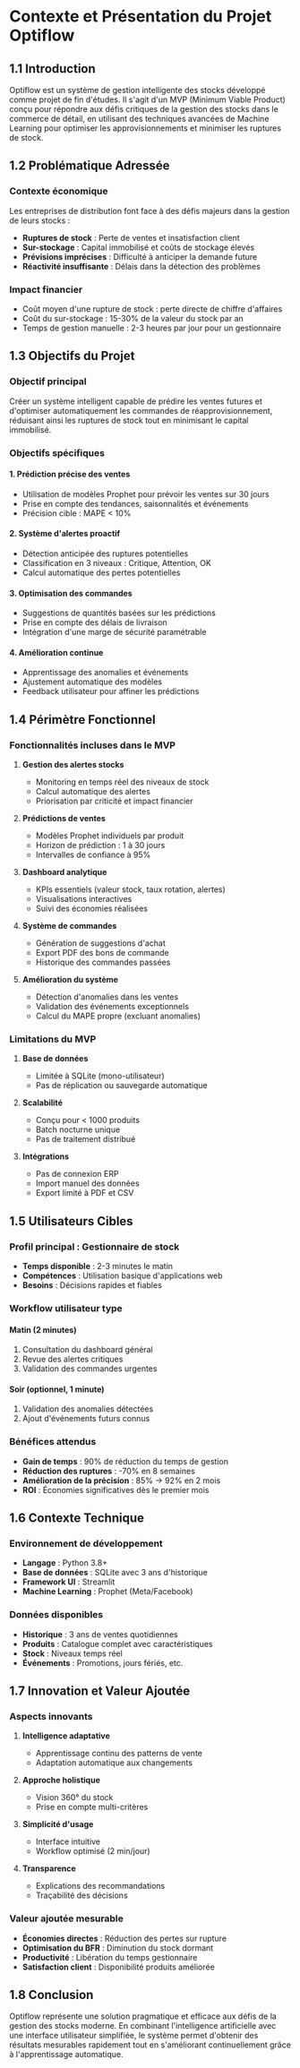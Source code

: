 # Contexte et Présentation du Projet Optiflow

## 1.1 Introduction

Optiflow est un système de gestion intelligente des stocks développé comme projet de fin d'études. Il s'agit d'un MVP (Minimum Viable Product) conçu pour répondre aux défis critiques de la gestion des stocks dans le commerce de détail, en utilisant des techniques avancées de Machine Learning pour optimiser les approvisionnements et minimiser les ruptures de stock.

## 1.2 Problématique Adressée

### Contexte économique
Les entreprises de distribution font face à des défis majeurs dans la gestion de leurs stocks :
- **Ruptures de stock** : Perte de ventes et insatisfaction client
- **Sur-stockage** : Capital immobilisé et coûts de stockage élevés
- **Prévisions imprécises** : Difficulté à anticiper la demande future
- **Réactivité insuffisante** : Délais dans la détection des problèmes

### Impact financier
- Coût moyen d'une rupture de stock : perte directe de chiffre d'affaires
- Coût du sur-stockage : 15-30% de la valeur du stock par an
- Temps de gestion manuelle : 2-3 heures par jour pour un gestionnaire

## 1.3 Objectifs du Projet

### Objectif principal
Créer un système intelligent capable de prédire les ventes futures et d'optimiser automatiquement les commandes de réapprovisionnement, réduisant ainsi les ruptures de stock tout en minimisant le capital immobilisé.

### Objectifs spécifiques

#### 1. Prédiction précise des ventes
- Utilisation de modèles Prophet pour prévoir les ventes sur 30 jours
- Prise en compte des tendances, saisonnalités et événements
- Précision cible : MAPE < 10%

#### 2. Système d'alertes proactif
- Détection anticipée des ruptures potentielles
- Classification en 3 niveaux : Critique, Attention, OK
- Calcul automatique des pertes potentielles

#### 3. Optimisation des commandes
- Suggestions de quantités basées sur les prédictions
- Prise en compte des délais de livraison
- Intégration d'une marge de sécurité paramétrable

#### 4. Amélioration continue
- Apprentissage des anomalies et événements
- Ajustement automatique des modèles
- Feedback utilisateur pour affiner les prédictions

## 1.4 Périmètre Fonctionnel

### Fonctionnalités incluses dans le MVP

1. **Gestion des alertes stocks**
   - Monitoring en temps réel des niveaux de stock
   - Calcul automatique des alertes
   - Priorisation par criticité et impact financier

2. **Prédictions de ventes**
   - Modèles Prophet individuels par produit
   - Horizon de prédiction : 1 à 30 jours
   - Intervalles de confiance à 95%

3. **Dashboard analytique**
   - KPIs essentiels (valeur stock, taux rotation, alertes)
   - Visualisations interactives
   - Suivi des économies réalisées

4. **Système de commandes**
   - Génération de suggestions d'achat
   - Export PDF des bons de commande
   - Historique des commandes passées

5. **Amélioration du système**
   - Détection d'anomalies dans les ventes
   - Validation des événements exceptionnels
   - Calcul du MAPE propre (excluant anomalies)

### Limitations du MVP

1. **Base de données**
   - Limitée à SQLite (mono-utilisateur)
   - Pas de réplication ou sauvegarde automatique

2. **Scalabilité**
   - Conçu pour < 1000 produits
   - Batch nocturne unique
   - Pas de traitement distribué

3. **Intégrations**
   - Pas de connexion ERP
   - Import manuel des données
   - Export limité à PDF et CSV

## 1.5 Utilisateurs Cibles

### Profil principal : Gestionnaire de stock
- **Temps disponible** : 2-3 minutes le matin
- **Compétences** : Utilisation basique d'applications web
- **Besoins** : Décisions rapides et fiables

### Workflow utilisateur type

#### Matin (2 minutes)
1. Consultation du dashboard général
2. Revue des alertes critiques
3. Validation des commandes urgentes

#### Soir (optionnel, 1 minute)
1. Validation des anomalies détectées
2. Ajout d'événements futurs connus

### Bénéfices attendus
- **Gain de temps** : 90% de réduction du temps de gestion
- **Réduction des ruptures** : -70% en 8 semaines
- **Amélioration de la précision** : 85% → 92% en 2 mois
- **ROI** : Économies significatives dès le premier mois

## 1.6 Contexte Technique

### Environnement de développement
- **Langage** : Python 3.8+
- **Base de données** : SQLite avec 3 ans d'historique
- **Framework UI** : Streamlit
- **Machine Learning** : Prophet (Meta/Facebook)

### Données disponibles
- **Historique** : 3 ans de ventes quotidiennes
- **Produits** : Catalogue complet avec caractéristiques
- **Stock** : Niveaux temps réel
- **Événements** : Promotions, jours fériés, etc.

## 1.7 Innovation et Valeur Ajoutée

### Aspects innovants

1. **Intelligence adaptative**
   - Apprentissage continu des patterns de vente
   - Adaptation automatique aux changements

2. **Approche holistique**
   - Vision 360° du stock
   - Prise en compte multi-critères

3. **Simplicité d'usage**
   - Interface intuitive
   - Workflow optimisé (2 min/jour)

4. **Transparence**
   - Explications des recommandations
   - Traçabilité des décisions

### Valeur ajoutée mesurable
- **Économies directes** : Réduction des pertes sur rupture
- **Optimisation du BFR** : Diminution du stock dormant
- **Productivité** : Libération du temps gestionnaire
- **Satisfaction client** : Disponibilité produits améliorée

## 1.8 Conclusion

Optiflow représente une solution pragmatique et efficace aux défis de la gestion des stocks moderne. En combinant l'intelligence artificielle avec une interface utilisateur simplifiée, le système permet d'obtenir des résultats mesurables rapidement tout en s'améliorant continuellement grâce à l'apprentissage automatique.